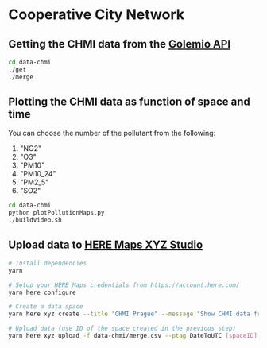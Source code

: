 # Cooperative City Network

## Getting the CHMI data from the [Golemio API](https://golemio.docs.apiary.io/#reference/0/meteostanice-chmi/airquality-report-from-to-v2)

```sh
cd data-chmi
./get
./merge
```

## Plotting the CHMI data as function of space and time

You can choose the number of the pollutant from the following:

  1. "NO2"
  2. "O3"
  3. "PM10"
  4. "PM10_24"
  5. "PM2_5"
  6. "SO2"

```sh
cd data-chmi
python plotPollutionMaps.py
./buildVideo.sh
```

## Upload data to [HERE Maps XYZ Studio](https://xyz.here.com/studio/)

```sh
# Install dependencies
yarn

# Setup your HERE Maps credentials from https://account.here.com/
yarn here configure

# Create a data space
yarn here xyz create --title "CHMI Prague" --message "Show CHMI data from Golemio API"

# Upload data (use ID of the space created in the previous step)
yarn here xyz upload -f data-chmi/merge.csv --ptag DateToUTC [spaceID]

```
